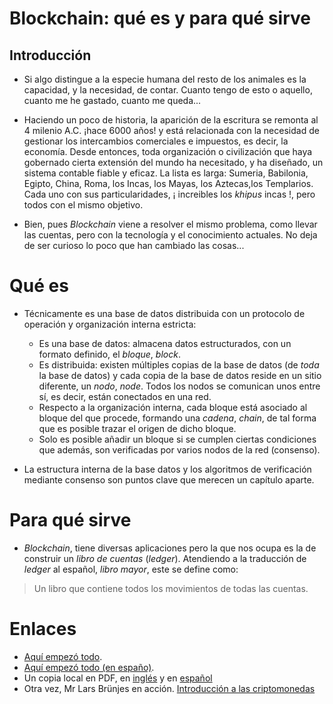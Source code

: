 # Blockchain: qué es y para qué sirve

## Introducción

- Si algo distingue a la especie humana del resto de los animales es la capacidad, y la necesidad, de contar. Cuanto tengo de esto o aquello, cuanto me he gastado, cuanto me queda...
- Haciendo un poco de historia, la aparición de la escritura se remonta al 4 milenio A.C. ¡hace 6000 años! y está relacionada con la necesidad de gestionar los intercambios comerciales e impuestos, es decir, la economía. Desde entonces, toda organización o civilización que haya gobernado cierta extensión del mundo ha necesitado, y ha diseñado, un sistema contable fiable y eficaz. La lista es larga: Sumeria, Babilonia, Egipto, China, Roma, los Incas, los Mayas, los Aztecas,los Templarios. Cada uno con sus particularidades, ¡ increibles los _khipus_ incas !, pero todos con el mismo objetivo.

- Bien, pues _Blockchain_ viene a resolver el mismo problema, como llevar las cuentas, pero con la tecnología y el conocimiento actuales. No deja de ser curioso lo poco que han cambiado las cosas...

# Qué es 

- Técnicamente es una base de datos distribuida con un protocolo de operación y organización interna estricta:
    - Es una base de datos: almacena datos estructurados, con un formato definido, el _bloque_, _block_.
    - Es distribuida: existen múltiples copias de la base de datos (de _toda_ la base de datos) y cada copia de la base de datos reside en un sitio diferente, un _nodo_, _node_. Todos los nodos se comunican unos entre sí, es decir, están conectados en una red.
    - Respecto a la organización interna, cada bloque está asociado al bloque del que procede, formando una _cadena_, _chain_, de tal forma que es posible trazar el origen de dicho bloque.
    - Solo es posible añadir un bloque si se cumplen ciertas condiciones que además, son verificadas por varios nodos de la red (consenso).

- La estructura interna de la base datos y los algoritmos de verificación mediante consenso son puntos clave que merecen un capítulo aparte.

# Para qué sirve

-  _Blockchain_, tiene diversas aplicaciones pero la que nos ocupa es la de construir un _libro de cuentas_ (_ledger_). Atendiendo a la traducción de _ledger_ al español, _libro mayor_, este se define como:

> Un libro que contiene todos los movimientos de todas las cuentas.



# Enlaces

- [Aquí empezó todo](https://nakamotoinstitute.org/bitcoin/).
- [Aquí empezó todo (en españo)](https://nakamotoinstitute.org/static/docs/bitcoin-es.pdf).
- Un copia local en PDF, en [inglés](../docs/bitcoin.pdf) y en [español](../docs/bitcoin-es.pdf)
- Otra vez, Mr Lars Brünjes en acción. [Introducción a las criptomonedas](https://www.youtube.com/watch?v=EoO76YCSTLo&list=PLJ3w5xyG4JWmBVIigNBytJhvSSfZZzfTm&index=1)



